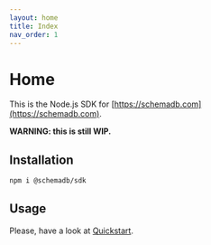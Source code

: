 ```yaml
---
layout: home
title: Index
nav_order: 1
---
```


# Home

This is the Node.js SDK for [https://schemadb.com](https://schemadb.com).

**WARNING: this is still WIP.**

## Installation

```bash
npm i @schemadb/sdk
```

## Usage

Please, have a look at [Quickstart](./quickstart.markdown).
